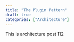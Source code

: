 ```yaml
---
title: "The Plugin Pattern"
draft: true
categories: ["Architecture"]
---
```


This is architecture post 112
